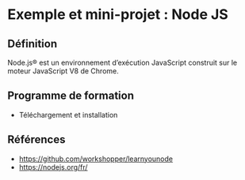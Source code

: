 # Exemple et mini-projet : Node JS

## Définition
Node.js® est un environnement d’exécution JavaScript construit sur le moteur JavaScript V8 de Chrome.

## Programme de formation

- Téléchargement et installation

## Références 
- https://github.com/workshopper/learnyounode
- https://nodejs.org/fr/